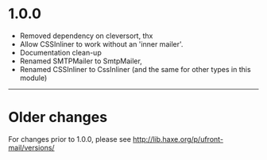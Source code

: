# 1.0.0

- Removed dependency on cleversort, thx
- Allow CSSInliner to work without an 'inner mailer'.
- Documentation clean-up
- Renamed SMTPMailer to SmtpMailer,
- Renamed CSSInliner to CssInliner (and the same for other types in this module)

---

# Older changes

For changes prior to 1.0.0, please see http://lib.haxe.org/p/ufront-mail/versions/
